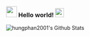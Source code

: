 ### <img src="https://github.com/TheDudeThatCode/TheDudeThatCode/blob/master/Assets/Hi.gif" width="29px"> Hello world!&nbsp;<img src="https://github.com/TheDudeThatCode/TheDudeThatCode/blob/master/Assets/Earth.gif" width="24px">

<img align="left" alt="hungphan2001's Github Stats" src="https://github-readme-stats.vercel.app/api?username=hungphan2001&show_icons=true&hide_border=true" />


